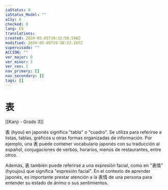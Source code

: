 ```yaml
---
iaStatus: 0
iaStatus_Model: ""
a11y: 0
checked: 0
lang: ES
translations: 
created: 2024-05-05T19:32:58.598Z
modified: 2024-05-05T19:38:22.167Z
supervisado: ""
ACCION: ""
ver_major: 0
ver_minor: 3
ver_rev: 1
nav_primary: []
nav_secondary: []
tags: []
---
```

# 表

[[Kanji - Grado 3]]

表 (hyou) en japonés significa "tabla" o "cuadro". Se utiliza para referirse a listas, tablas, gráficos u otras formas organizadas de información. Por ejemplo, una 表 puede contener vocabulario japonés con su traducción al español, conjugaciones de verbos, horarios, menús de restaurantes, entre otros.

Además, 表 también puede referirse a una expresión facial, como en "表情" (hyoujou) que significa "expresión facial". En el contexto de aprender japonés, es importante prestar atención a la 表情 de una persona para entender su estado de ánimo o sus sentimientos.
